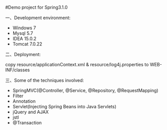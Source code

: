 #Demo project for Spring3.1.0

一、Development environment:

- Windows 7
- Mysql 5.7
- IDEA 15.0.2
- Tomcat 7.0.22

二、Deployment:

copy resource/applicationContext.xml & resource/log4j.properties to WEB-INF/classes


三、Some of the techniques involved:

- SpringMVC(@Controller, @Service, @Repository, @RequestMapping)
- Filter
- Annotation
- Servlet(Injecting Spring Beans into Java Servlets)
- jQuery and AJAX
- jstl
- @Transaction

